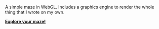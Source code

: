 A simple maze in WebGL. Includes a graphics engine to render the whole thing that I wrote on my own.

**[Explore your maze!](https://gtklocker.github.io/maze/)**
